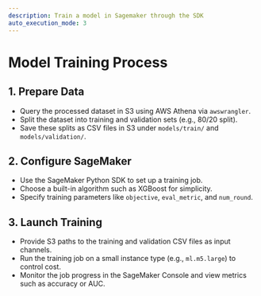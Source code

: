 ```yaml
---
description: Train a model in Sagemaker through the SDK
auto_execution_mode: 3
---
```


# Model Training Process

## 1. Prepare Data
- Query the processed dataset in S3 using AWS Athena via `awswrangler`.
- Split the dataset into training and validation sets (e.g., 80/20 split).
- Save these splits as CSV files in S3 under `models/train/` and `models/validation/`.

## 2. Configure SageMaker
- Use the SageMaker Python SDK to set up a training job.
- Choose a built-in algorithm such as XGBoost for simplicity.
- Specify training parameters like `objective`, `eval_metric`, and `num_round`.

## 3. Launch Training
- Provide S3 paths to the training and validation CSV files as input channels.
- Run the training job on a small instance type (e.g., `ml.m5.large`) to control cost.
- Monitor the job progress in the SageMaker Console and view metrics such as accuracy or AUC.